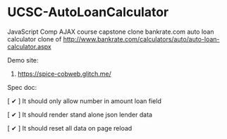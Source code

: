 # UCSC-AutoLoanCalculator
JavaScript Comp AJAX course capstone clone bankrate.com auto loan calculator
clone of 
http://www.bankrate.com/calculators/auto/auto-loan-calculator.aspx

Demo site: 
1) https://spice-cobweb.glitch.me/

Spec doc:

[ &#10004; ] It should only allow number in amount loan field

[ &#10004; ] It should render stand alone json lender data

[ &#10004; ] It should reset all data on page reload
